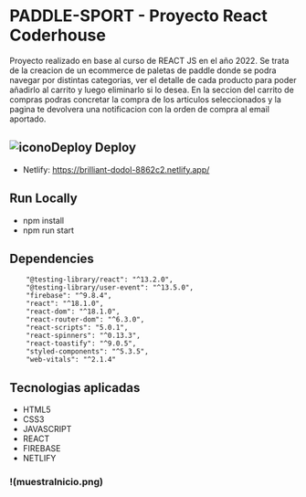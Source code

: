 # PADDLE-SPORT - Proyecto React Coderhouse

Proyecto realizado en base al curso de REACT JS en el año 2022. Se trata de la creacion de un ecommerce de paletas de paddle donde se podra navegar por distintas categorias, ver el detalle de cada producto para poder añadirlo al carrito y luego eliminarlo si lo desea. En la seccion del carrito de compras podras concretar la compra de los articulos seleccionados y la pagina te devolvera una notificacion con la orden de compra al email aportado.


## ![iconoDeploy](deployIcon.png) Deploy

- Netlify:   https://brilliant-dodol-8862c2.netlify.app/

## Run Locally 

- npm install 
- npm run start

## Dependencies 

```"@testing-library/jest-dom": "^5.16.4",
    "@testing-library/react": "^13.2.0",
    "@testing-library/user-event": "^13.5.0",
    "firebase": "^9.8.4",
    "react": "^18.1.0",
    "react-dom": "^18.1.0",
    "react-router-dom": "^6.3.0",
    "react-scripts": "5.0.1",
    "react-spinners": "^0.13.3",
    "react-toastify": "^9.0.5",
    "styled-components": "^5.3.5",
    "web-vitals": "^2.1.4"
``` 

## Tecnologias aplicadas

- HTML5
- CSS3
- JAVASCRIPT
- REACT
- FIREBASE
- NETLIFY

### !(muestraInicio.png)





